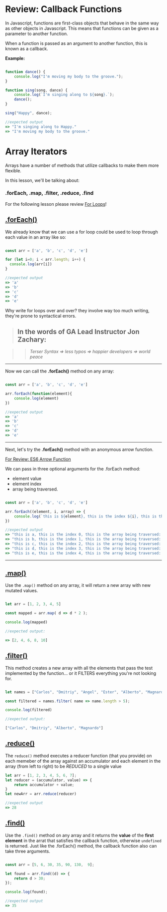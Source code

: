 # Review: Callback Functions

In Javascript, functions are first-class objects that behave in the same way as other objects in Javascript. This means that functions can be given as a parameter to another function. 

When a function is passed as an argument to another function, this is known as a callback.

**Example:**

```javascript

function dance() {
    console.log("I'm moving my body to the groove.");
}

function sing(song, dance) {
    console.log(`I'm singing along to ${song}.`);
    dance();
}

sing("Happy", dance);

//expected output
=> "I'm singing along to Happy."
=> "I'm moving my body to the groove."

```

# Array Iterators
Arrays have a number of methods that utilize callbacks to make them more flexible.

In this lesson, we'll be talking about: 
  ### .forEach, .map, .filter, .reduce, .find

For the following lesson please review [For Loops](https://developer.mozilla.org/en-US/docs/Web/JavaScript/Reference/Statements/for)!


## [.forEach()](https://developer.mozilla.org/en-US/docs/Web/JavaScript/Reference/Global_Objects/Array/forEach)

We already know that we can use a for loop could be used to loop through each value in an array like so:

```javascript

const arr = ['a', 'b', 'c', 'd', 'e']

for (let i=0; i < arr.length; i++) {
  console.log(arr[i])
}

//expected output
=> 'a'
=> 'b'
=> 'c'
=> 'd'
=> 'e'

```

Why write for loops over and over? they involve way too much writing, they're prone to syntactical errors. 

> ## In the words of GA Lead Instructor Jon Zachary: 

> >  _Terser Syntax => less typos => happier developers => world peace_

-----

Now we can call the **.forEach()** method on any array:

```javascript

const arr = ['a', 'b', 'c', 'd', 'e']

arr.forEach(function(element){
    console.log(element)
})

//expected output
=> 'a'
=> 'b'
=> 'c'
=> 'd'
=> 'e'
```

-----

Next, let's try the **.forEach()** method with an anonymous arrow function. 

[For Review: 
ES6 Arrow Function](https://developer.mozilla.org/en-US/docs/Web/JavaScript/Reference/Functions/Arrow_functions)

We can pass in three optional arguments for the .forEach method: 
* element value
* element index
* array being traversed.


```javascript

const arr = ['a', 'b', 'c', 'd', 'e']

arr.forEach((element, i, array) => {
    console.log(`this is ${element}, this is the index ${i}, this is the array being traversed: ${array}`)
})

//expected output
=> "this is a, this is the index 0, this is the array being traversed: a,b,c,d,e"
=> "this is b, this is the index 1, this is the array being traversed: a,b,c,d,e"
=> "this is c, this is the index 2, this is the array being traversed: a,b,c,d,e"
=> "this is d, this is the index 3, this is the array being traversed: a,b,c,d,e"
=> "this is e, this is the index 4, this is the array being traversed: a,b,c,d,e"

```

-----

## [.map()](https://developer.mozilla.org/en-US/docs/Web/JavaScript/Reference/Global_Objects/Array/map)

Use the `.map()` method on any array, it will return a new array with new mutated values. 

```javascript

let arr = [1, 2, 3, 4, 5]

const mapped = arr.map( d => d * 2 ); 

console.log(mapped)

//expected output:

=> [2, 4, 6, 8, 10]

```

## [.filter()](https://developer.mozilla.org/en-US/docs/Web/JavaScript/Reference/Global_Objects/Array/filter)

This method creates a new array with all the elements that pass the test implemented by the function... or it FILTERS everything you're not looking for. 

```javascript

let names = ["Carlos", "Dmitriy", "Angel", "Ester", "Alberto", "Magnardo"]

const filtered = names.filter( name => name.length > 5); 

console.log(filtered)

//expected output: 

["Carlos", "Dmitriy", "Alberto", "Magnardo"]

```
## [.reduce()](https://developer.mozilla.org/en-US/docs/Web/JavaScript/Reference/Global_Objects/Array/Reduce)
The `reduce()` method executes a reducer function (that you provide) on each memeber of the array against an accumulator and each element in the array (from left to right) to be *REDUCED* to a single value

```javascript
let arr = [1, 2, 3, 4, 5, 6, 7]; 
let reducer = (accumulator, value) => {
    return accumulator + value; 
}
let newArr = arr.reduce(reducer)

//expected output
=> 28
```


## [.find()](https://developer.mozilla.org/en-US/docs/Web/JavaScript/Reference/Global_Objects/Array/find)

Use the `.find()` method on any array and it returns the **value** of the **first element** in the arrat that satisfies the callback function, otherwise `undefined` is returned. Just like the .forEach() method, the callback function also can take three arguments. 

```javascript

const arr = [5, 6, 30, 35, 90, 130,  9]; 

let found = arr.find((d) => {
    return d > 30; 
});

console.log(found); 

//expected output
=> 35

```
